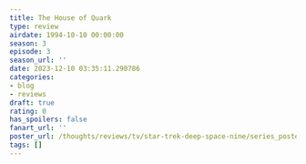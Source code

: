```yaml
---
title: The House of Quark
type: review
airdate: 1994-10-10 00:00:00
season: 3
episode: 3
season_url: ''
date: 2023-12-10 03:35:11.290786
categories:
- blog
- reviews
draft: true
rating: 0
has_spoilers: false
fanart_url: ''
poster_url: /thoughts/reviews/tv/star-trek-deep-space-nine/series_poster.jpg
tags: []
---
```


